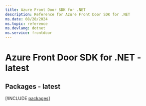 ```yaml
---
title: Azure Front Door SDK for .NET
description: Reference for Azure Front Door SDK for .NET
ms.date: 08/28/2024
ms.topic: reference
ms.devlang: dotnet
ms.service: frontdoor
---
```

# Azure Front Door SDK for .NET - latest
## Packages - latest
[!INCLUDE [packages](front-door-index.md)]